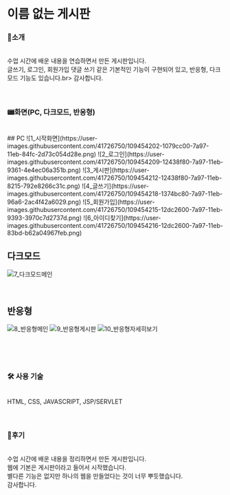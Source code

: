 # 이름 없는 게시판

### 📣소개
<br>
수업 시간에 배운 내용을 연습하면서 만든 게시판입니다.<br>
글쓰기, 로그인, 회원가입 댓글 쓰기 같은 기본적인 기능이 구현되어 있고, 반응형, 다크모드 기능도 있습니다.br>
감사합니다.

<br>
<br>
<br>

### 📟화면(PC, 다크모드, 반응형)
<br>
## PC
![1_시작화면](https://user-images.githubusercontent.com/41726750/109454202-1079cc00-7a97-11eb-84fc-2d73c054d28e.png)
![2_로그인](https://user-images.githubusercontent.com/41726750/109454209-12438f80-7a97-11eb-9361-4e4ec06a351b.png)
![3_게시판](https://user-images.githubusercontent.com/41726750/109454212-12438f80-7a97-11eb-8215-792e8266c31c.png)
![4_글쓰기](https://user-images.githubusercontent.com/41726750/109454218-1374bc80-7a97-11eb-96a6-2ac4f42a6029.png)
![5_회원가입](https://user-images.githubusercontent.com/41726750/109454215-12dc2600-7a97-11eb-9393-3970c7d2737d.png)
![6_아이디찾기](https://user-images.githubusercontent.com/41726750/109454216-12dc2600-7a97-11eb-83bd-b62a04967feb.png)

<br>

## 다크모드
![7_다크모드메인](https://user-images.githubusercontent.com/41726750/109454219-140d5300-7a97-11eb-9731-e18c394b16f6.png)

<br>

## 반응형
![8_반응형메인](https://user-images.githubusercontent.com/41726750/109454417-8c741400-7a97-11eb-937c-dbbb26ff390e.png)
![9_반응형게시판](https://user-images.githubusercontent.com/41726750/109454424-90079b00-7a97-11eb-9f4d-4958a604a808.png)
![10_반응형자세히보기](https://user-images.githubusercontent.com/41726750/109454430-91d15e80-7a97-11eb-8d3f-18bc71992889.png)

<br>
<br>
<br>

### 🛠 사용 기술
<br>
HTML, CSS, JAVASCRIPT, JSP/SERVLET

<br>
<br>
<br>

### 🚩후기
<br>
수업 시간에 배운 내용을 정리하면서 만든 게시판입니다.<br>
웹에 기본은 게시판이라고 들어서 시작했습니다.<br>
별다른 기능은 없지만 하나의 웹을 만들었다는 것이 너무 뿌듯했습니다.<br>
감사합니다.<br>
